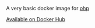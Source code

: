 A very basic docker image for [ohp](https://github.com/forana/ohp)

[Available on Docker Hub](https://hub.docker.com/r/forana/ohp/)
